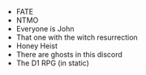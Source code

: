  - FATE
 - NTMO
 - Everyone is John
 - That one with the witch resurrection
 - Honey Heist
 - There are ghosts in this discord
 - The D1 RPG (in static)